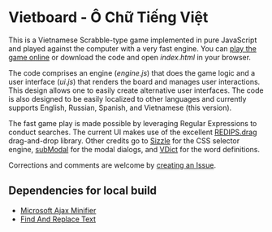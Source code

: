 # Vietboard - Ô Chữ Tiếng Việt

This is a Vietnamese Scrabble-type game implemented in pure JavaScript and played against the computer with a very fast engine. You can [play the game online](http://thdoan.github.io/vietboard/build/) or download the code and open *index.html* in your browser.

The code comprises an engine (*engine.js*) that does the game logic and a user interface (*ui.js*) that renders the board and manages user interactions. This design allows one to easily create alternative user interfaces. The code is also designed to be easily localized to other languages and currently supports English, Russian, Spanish, and Vietnamese (this version).

The fast game play is made possible by leveraging Regular Expressions to conduct searches. The current UI makes use of the excellent [REDIPS.drag](https://github.com/dbunic/REDIPS_drag) drag-and-drop library. Other credits go to [Sizzle](https://github.com/jquery/sizzle) for the CSS selector engine, [subModal](https://code.google.com/archive/p/submodal/) for the modal dialogs, and [VDict](https://vdict.com/) for the word definitions.

Corrections and comments are welcome by [creating an Issue](https://github.com/thdoan/vietboard/issues).

## Dependencies for local build

- [Microsoft Ajax Minifier](https://github.com/microsoft/ajaxmin)
- [Find And Replace Text](https://github.com/lionello/fart-it)

